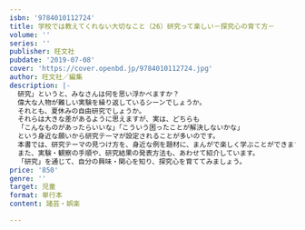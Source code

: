 ```yaml
---
isbn: '9784010112724'
title: 学校では教えてくれない大切なこと（26）研究って楽しい－探究心の育て方－
volume: ''
series: ''
publisher: 旺文社
pubdate: '2019-07-08'
cover: 'https://cover.openbd.jp/9784010112724.jpg'
author: 旺文社／編集
description: |-
  研究」というと、みなさんは何を思い浮かべますか？
  偉大な人物が難しい実験を繰り返しているシーンでしょうか。
  それとも、夏休みの自由研究でしょうか。
  それらは大きな差があるように思えますが、実は、どちらも
  「こんなものがあったらいいな」「こういう困ったことが解決しないかな」
  という身近な願いから研究テーマが設定されることが多いのです。
  本書では、研究テーマの見つけ方を、身近な例を題材に、まんがで楽しく学ぶことができます。
  また、実験・観察の手順や、研究結果の発表方法も、あわせて紹介しています。
  「研究」を通じて、自分の興味・関心を知り、探究心を育ててみましょう。
price: '850'
genre: ''
target: 児童
format: 単行本
content: 諸芸・娯楽

---
```

